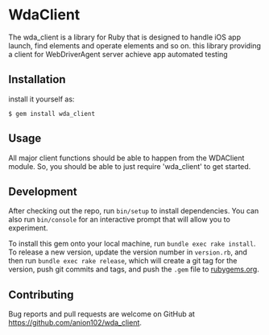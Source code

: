 # WdaClient
The wda_client is a library for Ruby that is designed to handle iOS app launch, find elements and operate elements and so on. 
this library providing a client for WebDriverAgent server achieve app automated testing

## Installation
install it yourself as:

    $ gem install wda_client

## Usage

All major client functions should be able to happen from the WDAClient module. So, you should be able to just require 'wda_client' to get started.

## Development

After checking out the repo, run `bin/setup` to install dependencies. You can also run `bin/console` for an interactive prompt that will allow you to experiment.

To install this gem onto your local machine, run `bundle exec rake install`. To release a new version, update the version number in `version.rb`, and then run `bundle exec rake release`, which will create a git tag for the version, push git commits and tags, and push the `.gem` file to [rubygems.org](https://rubygems.org).

## Contributing

Bug reports and pull requests are welcome on GitHub at https://github.com/anion102/wda_client.

